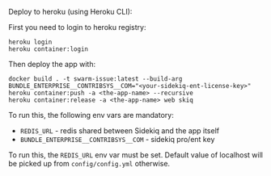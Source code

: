 
Deploy to heroku (using Heroku CLI):

First you need to login to heroku registry:
```
heroku login
heroku container:login
```

Then deploy the app with:

```
docker build . -t swarm-issue:latest --build-arg BUNDLE_ENTERPRISE__CONTRIBSYS__COM="<your-sidekiq-ent-license-key>"
heroku container:push -a <the-app-name> --recursive
heroku container:release -a <the-app-name> web skiq
```

To run this, the following env vars are mandatory:

- `REDIS_URL` - redis shared between Sidekiq and the app itself
- `BUNDLE_ENTERPRISE__CONTRIBSYS__COM` - sidekiq pro/ent key

To run this, the `REDIS_URL` env var must be set. Default value of localhost
will be picked up from `config/config.yml` otherwise.
